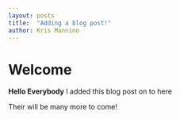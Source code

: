 ```yaml
---
layout: posts
title:  "Adding a blog post!"
author: Kris Mannino
---
```


# Welcome

**Hello Everybody**
 I added this blog post on to here

Their will be many more to come!
